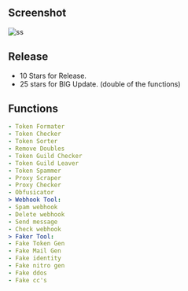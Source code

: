 ## Screenshot
![ss](https://cdn.discordapp.com/attachments/1207062501577990154/1213239706515542136/20240301_223248.png?ex=65f4c086&is=65e24b86&hm=ed8f7e14dfd6e15016658a032bd0b6501f4e536526a21a27dea6aa5c06321e6e&)

## Release
- 10 Stars for Release.
- 25 stars for BIG Update. (double of the functions)
## Functions
```yaml
- Token Formater
- Token Checker
- Token Sorter
- Remove Doubles
- Token Guild Checker
- Token Guild Leaver
- Token Spammer
- Proxy Scraper
- Proxy Checker
- Obfusicator 
> Webhook Tool:
- Spam webhook
- Delete webhook
- Send message
- Check webhook
> Faker Tool:
- Fake Token Gen
- Fake Mail Gen
- Fake identity 
- Fake nitro gen
- Fake ddos
- Fake cc's
```

